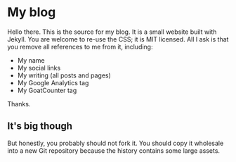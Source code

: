 # My blog

Hello there. This is the source for my blog. It is a small website built with
Jekyll. You are welcome to re-use the CSS; it is MIT licensed. All I ask is
that you remove all references to me from it, including:

* My name
* My social links
* My writing (all posts and pages)
* My Google Analytics tag
* My GoatCounter tag

Thanks.

## It's big though

But honestly, you probably should not fork it. You should copy it wholesale
into a new Git repository because the history contains some large assets.
